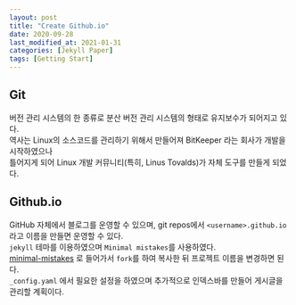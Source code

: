 ```yaml
---
layout: post
title: "Create Github.io"
date: 2020-09-28
last_modified_at: 2021-01-31
categories: [Jekyll Paper]
tags: [Getting Start]
---
```


## Git
버전 관리 시스템의 한 종류로 분산  버전 관리 시스템의 형태로 유지보수가 되어지고 있다.<br>
역사는 Linux의 소스코드를 관리하기 위해서 만들어져 BitKeeper 라는 회사가 개발을 시작하였으나 <br>
틀어지게 되어 Linux 개발 커뮤니티(특히, Linus Tovalds)가 자체 도구를 만들게 되었다.

## Github.io
GitHub 자체에서 블로그를 운영할 수 있으며, git repos에서 `<username>.github.io` 라고 이름을 만들면 운영할 수 있다.<br>
`jekyll` 테마를 이용하였으며 `Minimal mistakes`를 사용하였다.<br>
[minimal-mistakes](https://github.com/mmistakes/minimal-mistakes) 로 들어가서 `fork`를 하여 복사한 뒤 프로젝트 이름을 변경하면 된다.<br>
`_config.yaml` 에서 필요한 설정을 하였으며 추가적으로 인덱스바를 만들어 게시글을 관리할 계획이다.